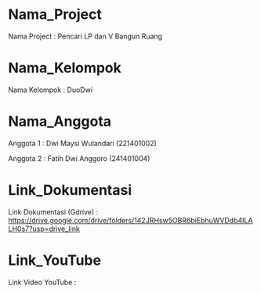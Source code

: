 # Nama_Project
Nama Project  : Pencari LP dan V Bangun Ruang
# Nama_Kelompok
Nama Kelompok : DuoDwi
# Nama_Anggota
Anggota 1     : Dwi Maysi Wulandari (221401002)


Anggota 2     : Fatih Dwi Anggoro   (241401004)

# Link_Dokumentasi
Link Dokumentasi (Gdrive) : https://drive.google.com/drive/folders/142JRHsw5OBR6biEbhuWVDdb4ILALH0s7?usp=drive_link
# Link_YouTube
Link Video YouTube        : 
